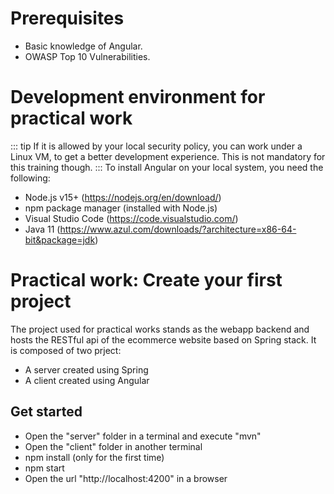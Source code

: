 # Prerequisites

- Basic knowledge of Angular.
- OWASP Top 10 Vulnerabilities.

# Development environment for practical work

::: tip If it is allowed by your local security policy, you can work under a Linux VM, to get a better development experience. This is not mandatory for this training though. :::
To install Angular on your local system, you need the following:
- Node.js v15+ (https://nodejs.org/en/download/)
- npm package manager (installed with Node.js)
- Visual Studio Code (https://code.visualstudio.com/)
- Java 11 (https://www.azul.com/downloads/?architecture=x86-64-bit&package=jdk)

# Practical work: Create your first project
The project used for practical works stands as the webapp backend and hosts the RESTful api of the ecommerce website based on Spring stack. It is composed of two prject:

- A server created using Spring
- A client created using Angular

## Get started

- Open the "server" folder in a terminal and execute "mvn" 
- Open the "client" folder in another terminal
- npm install (only for the first time)
- npm start
- Open the url "http://localhost:4200" in a browser
